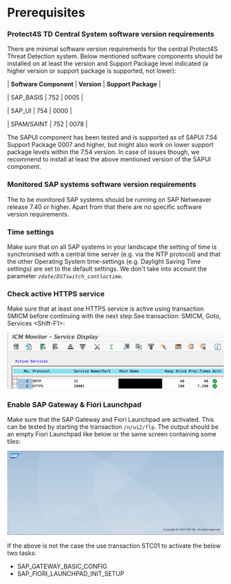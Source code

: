 # Prerequisites

### Protect4S TD Central System s**oftware version requirements**&#x20;

There are minimal software version requirements for the central Protect4S Threat Detection system. Below mentioned software components should be installed on at least the version and Support Package level indicated (a higher version or support package is supported, not lower):



\| **Software Component** | **Version** | **Support Package** |

\| SAP\_BASIS                   |        752 |                       0005 |&#x20;

\| SAP\_UI                          |        754 |                       0000 |

\| SPAM/SAINT                |        752 |                        0078 |



The SAPUI component has been tested and is supported as of SAPUI 7.54 Support Package 0007 and higher, but might also work on lower support package levels within the 7.54 version. In case of issues though, we recommend to install at least the above mentioned version of the SAPUI component.&#x20;



### Monitored SAP systems s**oftware version requirements**&#x20;

The to be monitored SAP systems should be running on SAP Netweaver release 7.40 or higher. Apart from that there are no specific software version requirements.



### Time settings

Make sure that on all SAP systems in your landscape the setting of time is synchronised with a central time server (e.g. via the NTP protocol) and that the other Operating System time-settings (e.g. Daylight Saving Time settings) are set to the default settings. We don't take into account the parameter _`zdate/DSTswitch_contloctime`_.



### Check  active HTTPS service <a href="#check-that-http-s-service-is-active" id="check-that-http-s-service-is-active"></a>

Make sure that at least one HTTPS service is active using transaction SMICM before continuing with the next step.See transaction: SMICM, Goto, Services \<Shift-F1>:

![SMICM HTTPS Service should be active](<../../.gitbook/assets/image (56).png>)

### Enable SAP Gateway & Fiori Launchpad

Make sure that the SAP Gateway and Fiori Launchpad are activated. This can be tested by starting the transaction `/n/ui2/flp`. The output should be an empty Fiori Launchpad like below or the same screen containing some tiles:

![](<../../.gitbook/assets/image (48).png>)

If the above is not the case the use transaction STC01 to activate the below two tasks:

* SAP\_GATEWAY\_BASIC\_CONFIG
* SAP\_FIORI\_LAUNCHPAD\_INIT\_SETUP

